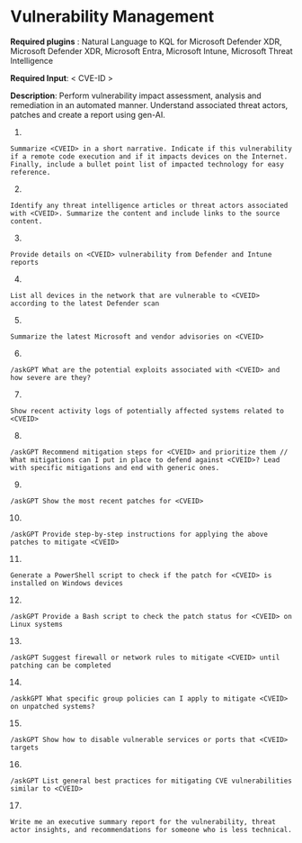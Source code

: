 # Vulnerability Management

**Required plugins** : Natural Language to KQL for Microsoft Defender XDR, Microsoft Defender XDR, Microsoft Entra, Microsoft Intune, Microsoft Threat Intelligence

**Required Input**: < CVE-ID >

**Description**: Perform vulnerability impact assessment, analysis and remediation in an automated manner. Understand associated threat actors, patches and create a report using gen-AI.

1.
 ```
Summarize <CVEID> in a short narrative. Indicate if this vulnerability if a remote code execution and if it impacts devices on the Internet. Finally, include a bullet point list of impacted technology for easy reference.
 ```

2.
 ```
Identify any threat intelligence articles or threat actors associated with <CVEID>. Summarize the content and include links to the source content.
 ```

3.
 ```
Provide details on <CVEID> vulnerability from Defender and Intune reports
 ```

4.
```
List all devices in the network that are vulnerable to <CVEID> according to the latest Defender scan
```

5. 
```
Summarize the latest Microsoft and vendor advisories on <CVEID>
```

6. 
```
/askGPT What are the potential exploits associated with <CVEID> and how severe are they?
```

7. 
```
Show recent activity logs of potentially affected systems related to <CVEID>
```

8.
```
/askGPT Recommend mitigation steps for <CVEID> and prioritize them // What mitigations can I put in place to defend against <CVEID>? Lead with specific mitigations and end with generic ones.
```

9.
```
/askGPT Show the most recent patches for <CVEID>
```

10.
```
/askGPT Provide step-by-step instructions for applying the above patches to mitigate <CVEID>
```

11.
```
Generate a PowerShell script to check if the patch for <CVEID> is installed on Windows devices
```

12.
```
/askGPT Provide a Bash script to check the patch status for <CVEID> on Linux systems
```

13.
```
/askGPT Suggest firewall or network rules to mitigate <CVEID> until patching can be completed
```

14.
```
/askkGPT What specific group policies can I apply to mitigate <CVEID> on unpatched systems?
```

15.
```
/askGPT Show how to disable vulnerable services or ports that <CVEID> targets
```

16.
```
/askGPT List general best practices for mitigating CVE vulnerabilities similar to <CVEID>
```

17.
```
Write me an executive summary report for the vulnerability, threat actor insights, and recommendations for someone who is less technical.
```
